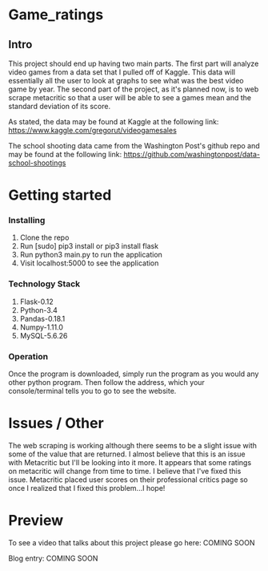 # Game_ratings
## Intro

This project should end up having two main parts. The first part will analyze video games from a data set that I pulled off of Kaggle. This data will essentially all the user to look at graphs to see what was the best video game by year. The second part of the project, as it's planned now, is to web scrape metacritic so that a user will be able to see a games mean and the standard deviation of its score. 

As stated, the data may be found at Kaggle at the following link: https://www.kaggle.com/gregorut/videogamesales

The school shooting data came from the Washington Post's github repo and may be found at the following link: https://github.com/washingtonpost/data-school-shootings


# Getting started
### Installing

1. Clone the repo
2. Run [sudo] pip3 install or pip3 install flask
3. Run python3 main.py to run the application
6. Visit localhost:5000 to see the application

### Technology Stack

1. Flask-0.12
2. Python-3.4
3. Pandas-0.18.1
4. Numpy-1.11.0
5. MySQL-5.6.26

### Operation

Once the program is downloaded, simply run the program as you would any other python program.
Then follow the address, which your console/terminal tells you to go to see the
website.

# Issues / Other
The web scraping is working although there seems to be a slight issue with some of the value that are returned. I almost believe that this is an issue with Metacritic but I'll be looking into it more. It appears that some ratings on metacritic will change from time to time. I believe that I've fixed this issue. Metacritic placed user scores on their professional critics page so once I realized that I fixed this problem...I hope! 


# Preview

To see a video that talks about this project please go here: COMING SOON

Blog entry: COMING SOON
